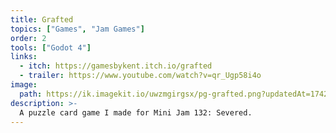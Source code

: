 ```yaml
---
title: Grafted
topics: ["Games", "Jam Games"]
order: 2
tools: ["Godot 4"]
links:
  - itch: https://gamesbykent.itch.io/grafted
  - trailer: https://www.youtube.com/watch?v=qr_Ugp58i4o
image:
  path: https://ik.imagekit.io/uwzmgirgsx/pg-grafted.png?updatedAt=1742521708938
description: >-
  A puzzle card game I made for Mini Jam 132: Severed.
---
```

